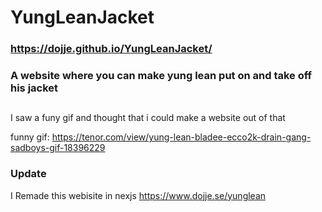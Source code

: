 # YungLeanJacket

### https://dojje.github.io/YungLeanJacket/

### A website where you can make yung lean put on and take off his jacket
##
I saw a funy gif and thought that i could make a website out of that

funny gif: https://tenor.com/view/yung-lean-bladee-ecco2k-drain-gang-sadboys-gif-18396229

### Update

I Remade this webisite in nexjs https://www.dojje.se/yunglean
